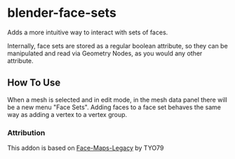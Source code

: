 # blender-face-sets

Adds a more intuitive way to interact with sets of faces.

Internally, face sets are stored as a regular boolean attribute, so they can be manipulated and read via Geometry Nodes, as you would any other attribute.

## How To Use

When a mesh is selected and in edit mode, in the mesh data panel there will be a new menu "Face Sets". Adding faces to a face set behaves the same way as adding a vertex to a vertex group. 

### Attribution

This addon is based on [Face-Maps-Legacy](Face-Maps-Legacy) by TYO79